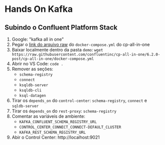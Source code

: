 # Hands On Kafka

## Subindo o Confluent Platform Stack

1. Google: "kafka all in one"
1. Pegar o [link do arquivo raw](https://raw.githubusercontent.com/confluentinc/cp-all-in-one/6.2.0-post/cp-all-in-one/docker-compose.yml) do `docker-compose.yml` do cp-all-in-one
1. Baixar localmente dentro da pasta `demo`: `wget https://raw.githubusercontent.com/confluentinc/cp-all-in-one/6.2.0-post/cp-all-in-one/docker-compose.yml`
1. Abrir no VS Code: `code .`
1. Remover as seções:
    - `schema-registry`
    - `connect`
    - `ksqldb-server`
    - `ksqldb-cli`
    - `ksql-datagen`
1. Tirar os `depends_on` do `control-center`: `schema-registry`, `connect` e `sqldb-server`
1. Tirar os `depends_on` do `rest-proxy`: `schema-registry`
1. Comentar as variáveis de ambiente:
    - `KAFKA_CONFLUENT_SCHEMA_REGISTRY_URL`
    - `CONTROL_CENTER_CONNECT_CONNECT-DEFAULT_CLUSTER`
    - `KAFKA_REST_SCHEMA_REGISTRY_URL`
1. Abir o Control Center: http://localhost:9021
